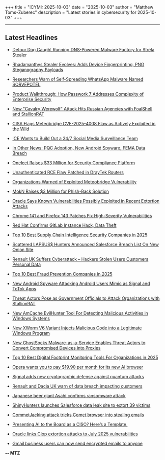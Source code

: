 +++
title = "ICYMI: 2025-10-03"
date = "2025-10-03"
author = "Matthew Toms-Zuberec"
description = "Latest stories in cybersecurity for 2025-10-03"
+++

---------------------------------------------------------------------------
## Latest Headlines
- [Detour Dog Caught Running DNS-Powered Malware Factory for Strela Stealer](https://thehackernews.com/2025/10/detour-dog-caught-running-dns-powered.html)

- [Rhadamanthys Stealer Evolves: Adds Device Fingerprinting, PNG Steganography Payloads](https://thehackernews.com/2025/10/rhadamanthys-stealer-evolves-adds.html)

- [Researchers Warn of Self-Spreading WhatsApp Malware Named SORVEPOTEL](https://thehackernews.com/2025/10/researchers-warn-of-self-spreading.html)

- [Product Walkthrough: How Passwork 7 Addresses Complexity of Enterprise Security](https://thehackernews.com/2025/10/product-walkthrough-how-passwork-7.html)

- [New "Cavalry Werewolf" Attack Hits Russian Agencies with FoalShell and StallionRAT](https://thehackernews.com/2025/10/new-cavalry-werewolf-attack-hits.html)

- [CISA Flags Meteobridge CVE-2025-4008 Flaw as Actively Exploited in the Wild](https://thehackernews.com/2025/10/cisa-flags-meteobridge-cve-2025-4008.html)

- [ICE Wants to Build Out a 24/7 Social Media Surveillance Team](https://www.wired.com/story/ice-social-media-surveillance-24-7-contract/)

- [In Other News: PQC Adoption, New Android Spyware, FEMA Data Breach](https://www.securityweek.com/in-other-news-pqc-adoption-new-android-spyware-fema-data-breach/)

- [Oneleet Raises $33 Million for Security Compliance Platform](https://www.securityweek.com/oneleet-raises-33-million-for-security-compliance-platform/)

- [Unauthenticated RCE Flaw Patched in DrayTek Routers](https://www.securityweek.com/unauthenticated-rce-flaw-patched-in-draytek-routers/)

- [Organizations Warned of Exploited Meteobridge Vulnerability](https://www.securityweek.com/organizations-warned-of-exploited-meteobridge-vulnerability/)

- [MokN Raises $3 Million for Phish-Back Solution](https://www.securityweek.com/mokn-raises-3-million-for-phish-back-solution/)

- [Oracle Says Known Vulnerabilities Possibly Exploited in Recent Extortion Attacks](https://www.securityweek.com/oracle-says-known-vulnerabilities-possibly-exploited-in-recent-extortion-attacks/)

- [Chrome 141 and Firefox 143 Patches Fix High-Severity Vulnerabilities](https://www.securityweek.com/chrome-141-and-firefox-143-patches-fix-high-severity-vulnerabilities/)

- [Red Hat Confirms GitLab Instance Hack, Data Theft](https://www.securityweek.com/red-hat-confirms-gitlab-instance-hack-data-theft/)

- [Top 10 Best Supply Chain Intelligence Security Companies in 2025](https://cybersecuritynews.com/best-supply-chain-intelligence-security-companies/)

- [Scattered LAPSUS$ Hunters Announced Salesforce Breach List On New Onion Site](https://cybersecuritynews.com/scattered-lapsus-hunters-salesforce/)

- [Renault UK Suffers Cyberattack – Hackers Stolen Users Customers Personal Data](https://cybersecuritynews.com/renault-uk-suffers-cyberattack/)

- [Top 10 Best Fraud Prevention Companies in 2025](https://cybersecuritynews.com/best-fraud-prevention-companies/)

- [New Android Spyware Attacking Android Users Mimic as Signal and ToTok Apps](https://cybersecuritynews.com/new-android-spyware-attacking-android-users/)

- [Threat Actors Pose as Government Officials to Attack Organizations with StallionRAT](https://cybersecuritynews.com/threat-actors-attack-organizations-with-stallionrat/)

- [New AmCache EvilHunter Tool For Detecting Malicious Activities in Windows Systems](https://cybersecuritynews.com/amcache-evilhunter-tool/)

- [New XWorm V6 Variant Injects Malicious Code into a Legitimate Windows Program](https://cybersecuritynews.com/new-xworm-v6-variant-injects-malicious-code/)

- [New GhostSocks Malware-as-a-Service Enables Threat Actors to Convert Compromised Devices into Proxies](https://cybersecuritynews.com/new-ghostsocks-malware-as-a-service/)

- [Top 10 Best Digital Footprint Monitoring Tools For Organizations in 2025](https://cybersecuritynews.com/best-digital-footprint-monitoring-tools-for-organizations/)

- [Opera wants you to pay $19.90 per month for its new AI browser](https://www.bleepingcomputer.com/news/artificial-intelligence/opera-wants-you-to-pay-1990-per-month-for-its-new-ai-browser/)

- [Signal adds new cryptographic defense against quantum attacks](https://www.bleepingcomputer.com/news/security/signal-adds-new-cryptographic-defense-against-quantum-attacks/)

- [Renault and Dacia UK warn of data breach impacting customers](https://www.bleepingcomputer.com/news/security/renault-and-dacia-uk-warn-of-data-breach-impacting-customers/)

- [Japanese beer giant Asahi confirms ransomware attack](https://www.bleepingcomputer.com/news/security/japanese-beer-giant-asahi-confirms-ransomware-attack/)

- [ShinyHunters launches Salesforce data leak site to extort 39 victims](https://www.bleepingcomputer.com/news/security/shinyhunters-starts-leaking-data-stolen-in-salesforce-attacks/)

- [CommetJacking attack tricks Comet browser into stealing emails](https://www.bleepingcomputer.com/news/security/commetjacking-attack-tricks-comet-browser-into-stealing-emails/)

- [Presenting AI to the Board as a CISO? Here’s a Template.](https://www.bleepingcomputer.com/news/security/presenting-ai-to-the-board-as-a-ciso-heres-a-template/)

- [Oracle links Clop extortion attacks to July 2025 vulnerabilities](https://www.bleepingcomputer.com/news/security/oracle-links-clop-extortion-attacks-to-july-security-flaws/)

- [Gmail business users can now send encrypted emails to anyone](https://www.bleepingcomputer.com/news/google/gmail-business-users-can-now-send-encrypted-emails-to-anyone/)

**-- MTZ**